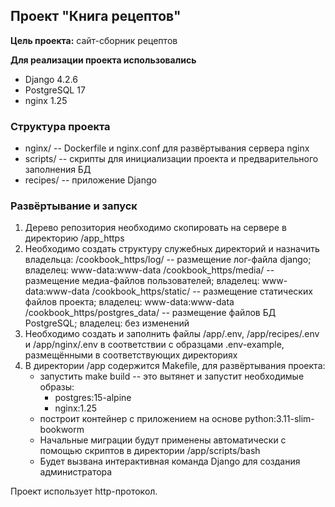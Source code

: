 ## Проект "Книга рецептов"

**Цель проекта:** сайт-сборник рецептов

**Для реализации проекта использовались**
* Django 4.2.6
* PostgreSQL 17
* nginx 1.25

### Структура проекта
* nginx/ -- Dockerfile и nginx.conf для развёртывания сервера nginx
* scripts/ -- скрипты для инициализации проекта и предварительного заполнения БД
* recipes/ -- приложение Django

### Развёртывание и запуск

1. Дерево репозитория необходимо скопировать на сервере в директорию /app_https
2. Необходимо создать структуру служебных директорий и назначить владельца:
    /cookbook_https/log/  -- размещение лог-файла django; владелец: www-data:www-data
    /cookbook_https/media/  -- размещение медиа-файлов пользователей; владелец: www-data:www-data
    /cookbook_https/static/  -- размещение статических файлов проекта; владелец: www-data:www-data
    /cookbook_https/postgres_data/  -- размещение файлов БД PostgreSQL; владелец: без изменений
3. Необходимо создать и заполнить файлы /app/.env, /app/recipes/.env и /app/nginx/.env в соответствии с образцами .env-example, размещёнными в соответствующих директориях
4. В директории /app содержится Makefile, для развёртывания проекта:
    * запустить make build -- это вытянет и запустит необходимые образы:
      * postgres:15-alpine
      * nginx:1.25
    * построит контейнер с приложением на основе python:3.11-slim-bookworm 
    * Начальные миграции будут применены автоматически с помощью скриптов в директории /app/scripts/bash
    * Будет вызвана интерактивная команда Django для создания администратора

Проект использует http-протокол.